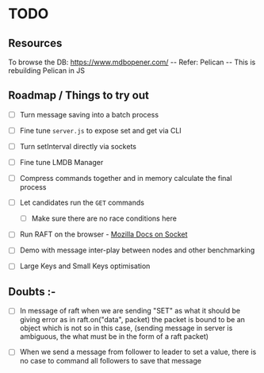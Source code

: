 # TODO

## Resources
To browse the DB: https://www.mdbopener.com/
-- Refer: Pelican -- This is rebuilding Pelican in JS

## Roadmap / Things to try out

- [ ] Turn message saving into a batch process
- [ ] Fine tune `server.js` to expose set and get via CLI
- [ ] Turn setInterval directly via sockets
- [ ] Fine tune LMDB Manager
- [ ] Compress commands together and in memory calculate the final process
- [ ] Let candidates run the `GET` commands
   - [ ] Make sure there are no race conditions here
- [ ] Run RAFT on the browser - [Mozilla Docs on Socket](https://developer.mozilla.org/en-US/docs/Web/API/WebSockets_API)
- [ ] Demo with message inter-play between nodes and other benchmarking 
- [ ] Large Keys and Small Keys optimisation



## Doubts :- 
- [ ] In message of raft when we are sending "SET" as what it should be giving error as in raft.on("data", packet) the packet is bound to be an object which is not so in this case, (sending message in server is ambiguous, the what must be in the form of a raft packet)

- [ ] When we send a message from follower to leader to set a value, there is no case to command all followers to save that message

